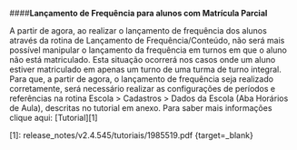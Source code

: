 ####**Lançamento de Frequência para alunos com Matrícula Parcial**

A partir de agora, ao realizar o lançamento de frequência dos alunos através da rotina de Lançamento de Frequência/Conteúdo, não será mais possível manipular o lançamento da frequência em turnos em que o aluno não está matriculado. Esta situação ocorrerá nos casos onde um aluno estiver matriculado em apenas um turno de uma turma de turno integral.
Para que, a partir de agora, o lançamento de frequência seja realizado corretamente, será necessário realizar as configurações de períodos e referências na rotina Escola > Cadastros > Dados da Escola (Aba Horários de Aula), descritas no tutorial em anexo.
Para saber mais informações clique aqui: [Tutorial][1]

[1]: release_notes/v2.4.545/tutoriais/1985519.pdf {target=_blank}
